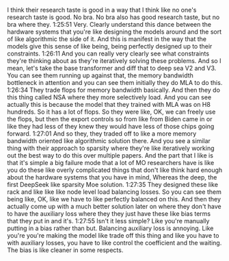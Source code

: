I think their research taste is good in a way that I think like no one's research taste is good.
No bra.
No bra also has good research taste, but no bra where they.
1:25:51
Very.
Clearly understand this dance between the hardware systems that you're like designing the models around and the sort of like algorithmic the side of it.
And this is manifest in the way that the models give this sense of like being, being perfectly designed up to their constraints.
1:26:11
And you can really very clearly see what constraints they're thinking about as they're iteratively solving these problems.
And so I mean, let's take the base transformer and diff that to deep sea V2 and V3.
You can see them running up against that, the memory bandwidth bottleneck in attention and you can see them initially they do MLA to do this.
1:26:34
They trade flops for memory bandwidth basically.
And then they do this thing called NSA where they more selectively load.
And you can see actually this is because the model that they trained with MLA was on H8 hundreds.
So it has a lot of flops.
So they were like, OK, we can freely use the flops, but then the export controls so from like from Biden came in or like they had less of they knew they would have less of those chips going forward.
1:27:01
And so they, they traded off to like a more memory bandwidth oriented like algorithmic solution there.
And you see a similar thing with their approach to sparsity where they're like iteratively working out the best way to do this over multiple papers.
And the part that I like is that it's simple a big failure mode that a lot of MO researchers have is like you do these like overly complicated things that don't like think hard enough about the hardware systems that you have in mind, Whereas the deep, the first DeepSeek like sparsity Moe solution.
1:27:35
They designed these like rack and like like like node level load balancing losses.
So you can see them being like, OK, like we have to like perfectly balanced on this.
And then they actually come up with a much better solution later on where they don't have to have the auxiliary loss where they they just have these like bias terms that they put in and it's.
1:27:55
Isn't it less simple?
Like you're manually putting in a bias rather than but.
Balancing auxiliary loss is annoying.
Like you're you're making the model like trade off this thing and like you have to with auxiliary losses, you have to like control the coefficient and the waiting.
The bias is like cleaner in some respects.